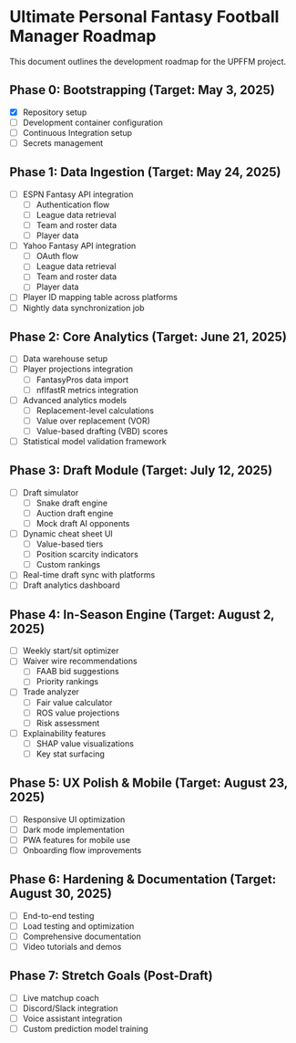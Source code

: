 # Ultimate Personal Fantasy Football Manager Roadmap

This document outlines the development roadmap for the UPFFM project.

## Phase 0: Bootstrapping (Target: May 3, 2025)

- [x] Repository setup
- [ ] Development container configuration
- [ ] Continuous Integration setup
- [ ] Secrets management

## Phase 1: Data Ingestion (Target: May 24, 2025)

- [ ] ESPN Fantasy API integration
  - [ ] Authentication flow
  - [ ] League data retrieval
  - [ ] Team and roster data
  - [ ] Player data
- [ ] Yahoo Fantasy API integration
  - [ ] OAuth flow
  - [ ] League data retrieval
  - [ ] Team and roster data
  - [ ] Player data
- [ ] Player ID mapping table across platforms
- [ ] Nightly data synchronization job

## Phase 2: Core Analytics (Target: June 21, 2025)

- [ ] Data warehouse setup
- [ ] Player projections integration
  - [ ] FantasyPros data import
  - [ ] nflfastR metrics integration
- [ ] Advanced analytics models
  - [ ] Replacement-level calculations
  - [ ] Value over replacement (VOR)
  - [ ] Value-based drafting (VBD) scores
- [ ] Statistical model validation framework

## Phase 3: Draft Module (Target: July 12, 2025)

- [ ] Draft simulator
  - [ ] Snake draft engine
  - [ ] Auction draft engine
  - [ ] Mock draft AI opponents
- [ ] Dynamic cheat sheet UI
  - [ ] Value-based tiers
  - [ ] Position scarcity indicators
  - [ ] Custom rankings
- [ ] Real-time draft sync with platforms
- [ ] Draft analytics dashboard

## Phase 4: In-Season Engine (Target: August 2, 2025)

- [ ] Weekly start/sit optimizer
- [ ] Waiver wire recommendations
  - [ ] FAAB bid suggestions
  - [ ] Priority rankings
- [ ] Trade analyzer
  - [ ] Fair value calculator
  - [ ] ROS value projections
  - [ ] Risk assessment
- [ ] Explainability features
  - [ ] SHAP value visualizations
  - [ ] Key stat surfacing

## Phase 5: UX Polish & Mobile (Target: August 23, 2025)

- [ ] Responsive UI optimization
- [ ] Dark mode implementation
- [ ] PWA features for mobile use
- [ ] Onboarding flow improvements

## Phase 6: Hardening & Documentation (Target: August 30, 2025)

- [ ] End-to-end testing
- [ ] Load testing and optimization
- [ ] Comprehensive documentation
- [ ] Video tutorials and demos

## Phase 7: Stretch Goals (Post-Draft)

- [ ] Live matchup coach
- [ ] Discord/Slack integration
- [ ] Voice assistant integration
- [ ] Custom prediction model training 